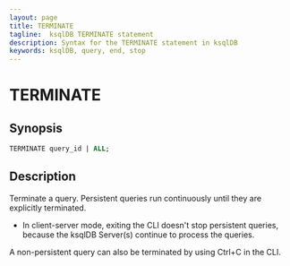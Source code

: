 ```yaml
---
layout: page
title: TERMINATE
tagline:  ksqlDB TERMINATE statement
description: Syntax for the TERMINATE statement in ksqlDB
keywords: ksqlDB, query, end, stop
---
```


<script type="text/javascript">
        window.location = 'https://docs.confluent.io/platform/current/ksqldb/developer-guide/ksqldb-reference/terminate.html';
</script>

TERMINATE
=========

Synopsis
--------

```sql
TERMINATE query_id | ALL;
```

Description
-----------

Terminate a query. Persistent queries run continuously until
they are explicitly terminated.

-   In client-server mode, exiting the CLI doesn't stop persistent
    queries, because the ksqlDB Server(s) continue to process the
    queries.

A non-persistent query can also be terminated by using Ctrl+C in the CLI.
